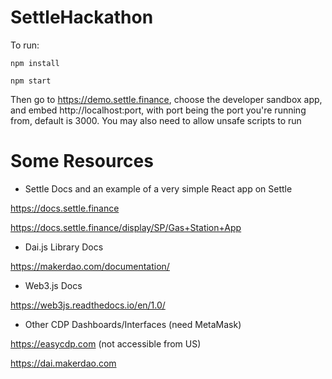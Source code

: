 # SettleHackathon

To run: 

`npm install`

`npm start`

Then go to https://demo.settle.finance, choose the developer sandbox app, and embed http://localhost:port, with port being the port you're running from, default is 3000. You may also need to allow unsafe scripts to run



# Some Resources

- Settle Docs and an example of a very simple React app on Settle

https://docs.settle.finance

https://docs.settle.finance/display/SP/Gas+Station+App


- Dai.js Library Docs

https://makerdao.com/documentation/


- Web3.js Docs

https://web3js.readthedocs.io/en/1.0/

- Other CDP Dashboards/Interfaces (need MetaMask)

https://easycdp.com (not accessible from US)

https://dai.makerdao.com
